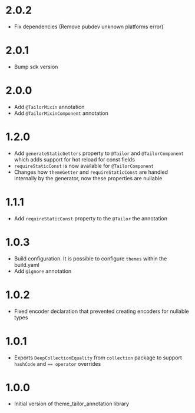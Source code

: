 # 2.0.2
- Fix dependencies (Remove pubdev unknown platforms error)

# 2.0.1
- Bump sdk version

# 2.0.0
- Add `@TailorMixin` annotation
- Add `@TailorMixinComponent` annotation

# 1.2.0
- Add `generateStaticGetters` property to `@Tailor` and `@TailorComponent` which adds support for hot reload for const fields
- `requireStaticConst` is now available for `@TailorComponent`
- Changes how `themeGetter` and `requireStaticConst` are handled internally by the generator, now these properties are nullable

# 1.1.1
- Add `requireStaticConst` property to the `@Tailor` the annotation

# 1.0.3
- Build configuration. It is possible to configure `themes` within the build.yaml
- Add `@ignore` annotation

# 1.0.2
- Fixed encoder declaration that prevented creating encoders for nullable types

# 1.0.1
- Exports `DeepCollectionEquality` from `collection` package to support `hashCode` and `== operator` overrides

# 1.0.0
- Initial version of theme_tailor_annotation library
